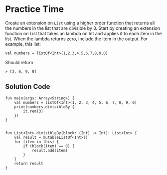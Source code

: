 # Practice Time
Create an extension on `List` using a higher order function that returns all the numbers in the list that are divisible by 3. Start by creating an extension function on List that takes an lambda on Int and applies it to each item in the list. When the lambda returns zero, include the item in the output. For example, this list:
```
val numbers = listOf<Int>(1,2,3,4,5,6,7,8,9,0)
```
Should return
```
> [3, 6, 9, 0]
```

## Solution Code
```
fun main(args: Array<String>) {
    val numbers = listOf<Int>(1, 2, 3, 4, 5, 6, 7, 8, 9, 0)
    print(numbers.divisibleBy {
        it.rem(3)
    })
}


fun List<Int>.divisibleBy(block: (Int) -> Int): List<Int> {
    val result = mutableListOf<Int>()
    for (item in this) {
        if (block(item) == 0) {
            result.add(item)
        }
    }
    return result
}
```